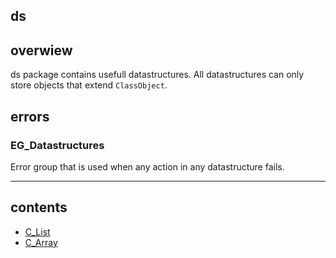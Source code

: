 ## ds

## overwiew
ds package contains usefull datastructures. All datastructures can only store objects that extend `ClassObject`.

## errors
### **EG_Datastructures**
Error group that is used when any action in any datastructure fails.

---

## contents
- [C_List](C_List.md)
- [C_Array](C_Array.md)
